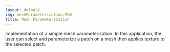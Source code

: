 ```yaml
---
layout: default
img: meshParameterization.PNG
title: Mesh Parameterization
---
```

Implementation of a simple mesh parameterization. In this application, the user can select and parameterize a patch on a mesh then applies texture to the selected patch.